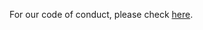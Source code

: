 For our code of conduct, please check [here](https://s3fs.carlspring.org/contributing/code-of-conduct.md).
